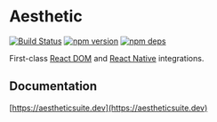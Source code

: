 # Aesthetic

[![Build Status](https://github.com/aesthetic-suite/react/workflows/Build/badge.svg)](https://github.com/aesthetic-suite/react/actions?query=branch%3Amaster)
[![npm version](https://badge.fury.io/js/%40aesthetic%core-react.svg)](https://www.npmjs.com/package/@aesthetic/core-react)
[![npm deps](https://david-dm.org/aesthetic-suite/react.svg?path=packages/core-react)](https://www.npmjs.com/package/@aesthetic/core-react)

First-class [React DOM](https://reactjs.org/) and [React Native](https://reactnative.dev/)
integrations.

## Documentation

[https://aestheticsuite.dev](https://aestheticsuite.dev)
